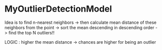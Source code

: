 # MyOutlierDetectionModel

Idea is to find n-nearest neighbors -> then calculate mean distance of these neighbors from the point 
-> sort the mean descending in descending order -> find the top N outliers!!

LOGIC : higher the mean distance -> chances are higher for being an outlier
